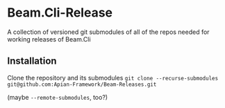 # Beam.Cli-Release
A collection of versioned git submodules of all of the repos needed for working releases of Beam.Cli

## Installation

Clone the repository and its submodules
`git clone --recurse-submodules git@github.com:Apian-Framework/Beam-Releases.git`

(maybe `--remote-submodules`, too?)